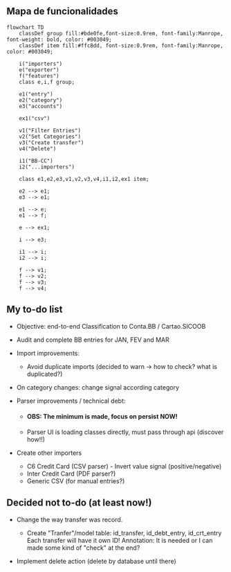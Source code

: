 ## Mapa de funcionalidades

```mermaid
flowchart TD
    classDef group fill:#bde0fe,font-size:0.9rem, font-family:Manrope, font-weight: bold, color: #003049;
    classDef item fill:#ffc8dd, font-size:0.9rem, font-family:Manrope, color: #003049;

    i("importers")
    e("exporter")
    f("features")
    class e,i,f group;

    e1("entry")
    e2("category")
    e3("accounts")

    ex1("csv")

    v1("Filter Entries")
    v2("Set Categories")
    v3("Create transfer")
    v4("Delete")

    i1("BB-CC")
    i2("...importers")

    class e1,e2,e3,v1,v2,v3,v4,i1,i2,ex1 item;

    e2 --> e1;
    e3 --> e1;

    e1 --> e;
    e1 --> f;

    e --> ex1;

    i --> e3;
    
    i1 --> i;
    i2 --> i;

    f --> v1;
    f --> v2;
    f --> v3;
    f --> v4;
```

## My to-do list

- Objective: end-to-end Classification to Conta.BB / Cartao.SICOOB
- Audit and complete BB entries for JAN, FEV and MAR

- Import improvements:
  - Avoid duplicate imports (decided to warn -> how to check? what is duplicated?)

- On category changes: change signal according category

- Parser improvements / technical debt:
  - #### OBS: The minimum is made, focus on persist NOW!
  - Parser UI is loading classes directly, must pass through api (discover how!!)

- Create other importers
  - C6 Credit Card (CSV parser) - Invert value signal (positive/negative)
  - Inter Credit Card (PDF parser?)
  - Generic CSV (for manual entries?)

## Decided not to-do (at least now!)
- Change the way transfer was record. 
  - Create "Tranfer"/model table: id_transfer, id_debt_entry, id_crt_entry
    Each transfer will have it own ID!
  Annotation: It is needed or I can made some kind of "check" at the end?

- Implement delete action (delete by database until there)